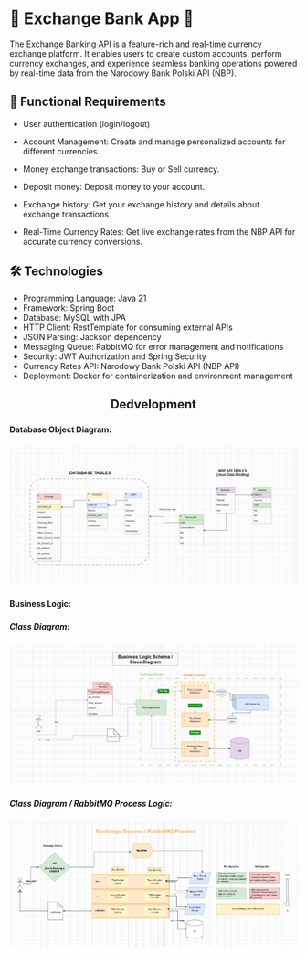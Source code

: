 ###


# 💸 Exchange Bank App 💸

The Exchange Banking API is a feature-rich and real-time currency exchange platform. It enables users to create custom accounts, perform currency exchanges, and experience seamless banking operations powered by real-time data from the Narodowy Bank Polski API (NBP).


## 🚀 Functional Requirements

- User authentication (login/logout)

- Account Management: Create and manage personalized accounts for different currencies.

- Money exchange transactions: Buy or Sell currency.

- Deposit money: Deposit money to your account.

- Exchange history: Get your exchange history and details about exchange transactions

- Real-Time Currency Rates: Get live exchange rates from the NBP API for accurate currency conversions.

## 🛠️ Technologies

- Programming Language: Java 21
- Framework: Spring Boot
- Database: MySQL with JPA
- HTTP Client: RestTemplate for consuming external APIs
- JSON Parsing: Jackson dependency
- Messaging Queue: RabbitMQ for error management and notifications
- Security: JWT Authorization and Spring Security
- Currency Rates API: Narodowy Bank Polski API (NBP API)
- Deployment: Docker for containerization and environment management




  

###

<h2 align="center"> Dedvelopment </h3>

###

<h4 align="left"> Database Object Diagram:</h4>

###

![Database Schema](https://raw.githubusercontent.com/CANWIA00/exchangeBankAPI/master/DB.png)

###

<h4 align="left">Business Logic: </h4>

###

<h5 align="left">Class Diagram: </h5>

###

![Exchange Operation Class Diagram](https://raw.githubusercontent.com/CANWIA00/exchangeBankAPI/master/class.png)

###

<h5 align="left"> Class Diagram / RabbitMQ Process Logic:</h5>

###


![RabbitMQ Queue Logic](https://raw.githubusercontent.com/CANWIA00/exchangeBankAPI/master/class2.png)


